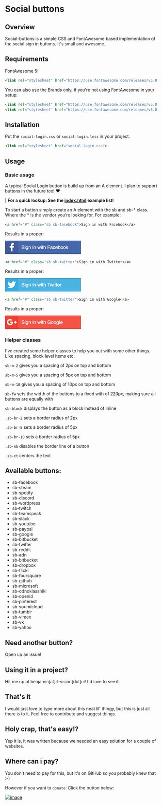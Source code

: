 # Social buttons
## Overview
Social-buttons is a simple CSS and FontAwesome based implementation of the social sign in buttons. It's small and awesome.

## Requirements
FontAwesome 5:
```html
<link rel="stylesheet" href="https://use.fontawesome.com/releases/v5.0.12/css/all.css">
```

You can also use the Brands only, if you're not using FontAwesome in your setup:
```html
<link rel="stylesheet" href="https://use.fontawesome.com/releases/v5.0.13/css/brands.css">
<link rel="stylesheet" href="https://use.fontawesome.com/releases/v5.0.13/css/fontawesome.css">
```

## Installation
Put the `social-login.css` or `social-login.less` in your project.
```html
<link rel="stylesheet" href="social-login.css">
```

## Usage
### Basic usage
A typical Social Login button is build up from an A element. I plan to support buttons in the future too! ❤️

| **For a quick lookup: See the [index.html](index.html) example list!**

To start a button simply create an A element with the sb and sb-* class. Where the * is the vendor you're looking for. For example:

```html
<a href="#" class="sb sb-facebook">Sign in with Facebook</a>
```
Results in a proper:

<img src="_demo-images/demo-facebook.png" style="width: 250px">

```html
<a href="#" class="sb sb-twitter">Sign in with Twitter</a>
```
Results in a proper:

<img src="_demo-images/demo-twitter.png" style="width: 250px">

```html
<a href="#" class="sb sb-twitter">Sign in with Google</a>
```
Results in a proper:

<img src="_demo-images/demo-google.png" style="width: 250px">

### Helper classes
I've created some helper classes to help you out with some other things. Like spacing, block level items etc.

`sb-m-2` 
gives you a spacing of 2px on top and bottom

`sb-m-5` 
gives you a spacing of 5px on top and bottom

`sb-m-10` 
gives you a spacing of 10px on top and bottom

`sb-fw`
sets the width of the buttons to a fixed with of 220px, making sure all buttons are equally with

`sb-block`
displays the button as a block instead of inline

`.sb-br-2`
sets a border radius of 2px

`.sb-br-5`
sets a border radius of 5px

`.sb-br-10`
sets a border radius of 5px

`.sb-nb`
disables the border line of a button

`.sb-ct`
centers the text


## Available buttons:
  * sb-facebook
 * sb-steam
 * sb-spotify
 * sb-discord
 * sb-wordpress
 * sb-twitch
 * sb-teamspeak
 * sb-slack
 * sb-youtube
 * sb-paypal
 * sb-google
 * sb-bitbucket
 * sb-twitter
 * sb-reddit
 * sb-adn
 * sb-bitbucket
 * sb-dropbox
 * sb-flickr
 * sb-foursquare
 * sb-github
 * sb-microsoft
 * sb-odnoklassniki
 * sb-openid
 * sb-pinterest
 * sb-soundcloud
 * sb-tumblr
 * sb-vimeo
 * sb-vk
 * sb-yahoo

## Need another button?
Open up an issue!

## Using it in a project?
Hit me up at benjamin[at]it-vision[dot]nl! I'd love to see it.

## That's it
I would just love to type more about this neat lil' thingy, but this is just all there is to it. Feel free to contribute and suggest things.

## Holy crap, that's easy!?
Yep it is, it was written because we needed an easy solution for a couple of websites. 

## Where can i pay?
You don't need to pay for this, but it's on GitHub so you probably knew that :-)

However if you want to `donate`: Click the button below:

[![image](https://www.paypalobjects.com/en_US/i/btn/btn_donateCC_LG.gif)](https://www.paypal.com/cgi-bin/webscr?cmd=_donations&business=info%40its%2dvision%2enl&lc=NL&item_name=ITS%2dVision&item_number=social-buttons&no_note=0&currency_code=EUR&bn=PP%2dDonationsBF%3abtn_donateCC_LG%2egif%3aNonHostedGuest)



